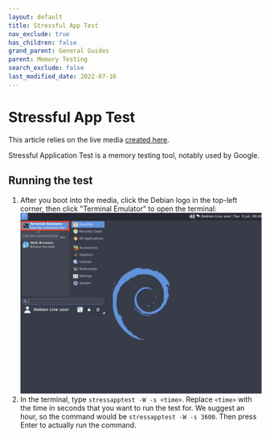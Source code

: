 ```yaml
---
layout: default
title: Stressful App Test
nav_exclude: true
has_children: false
grand_parent: General Guides
parent: Memory Testing
search_exclude: false
last_modified_date: 2022-07-16
---
```


# Stressful App Test

This article relies on the live media [created here](/docs/live-sessions/linux-live-session).

Stressful Application Test is a memory testing tool, notably used by Google.

## Running the test
1. After you boot into the media, click the Debian logo in the top-left corner, then click "Terminal Emulator" to open the terminal:
![terminal](/assets/stressapptest/terminal.png)
2. In the terminal, type `stressapptest -W -s <time>`. Replace `<time>` with the time in seconds that you want to run the test for. We suggest an hour, so the command would be `stressapptest -W -s 3600`. Then press Enter to actually run the command.
